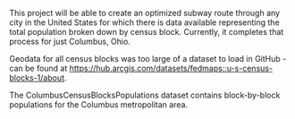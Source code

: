 This project will be able to create an optimized subway route through any city in the United States for which there is data available representing the total population broken down by census block. Currently, it completes that process for just Columbus, Ohio.

Geodata for all census blocks was too large of a dataset to load in GitHub - can be found at https://hub.arcgis.com/datasets/fedmaps::u-s-census-blocks-1/about.

The ColumbusCensusBlocksPopulations dataset contains block-by-block populations for the Columbus metropolitan area.
